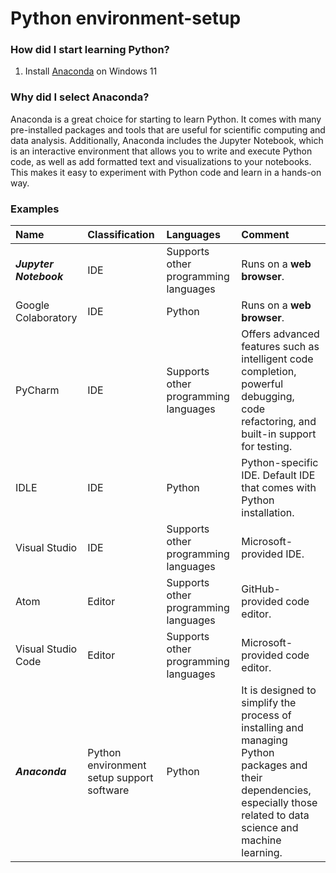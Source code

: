 # Python environment-setup

### How did I start learning Python? 
1. Install [Anaconda](https://www.anaconda.com/) on Windows 11 
### Why did I select Anaconda? 
Anaconda is a great choice for starting to learn Python. It comes with many pre-installed packages and tools that are useful for scientific computing and data analysis. Additionally, Anaconda includes the Jupyter Notebook, which is an interactive environment that allows you to write and execute Python code, as well as add formatted text and visualizations to your notebooks. This makes it easy to experiment with Python code and learn in a hands-on way.

### Examples
| Name | Classification | Languages | Comment |
|:---|:---|:---|:---|
|***Jupyter Notebook*** | IDE | Supports other programming languages | Runs on a **web browser**. | 
|Google Colaboratory | IDE |  Python | Runs on a **web browser**. |
|PyCharm| IDE | Supports other programming languages | Offers advanced features such as intelligent code completion, powerful debugging, code refactoring, and built-in support for testing. |
|IDLE | IDE | Python | Python-specific IDE. Default IDE that comes with Python installation. |
|Visual Studio | IDE | Supports other programming languages |Microsoft-provided IDE. |
|Atom| Editor | Supports other programming languages | GitHub-provided code editor. |
|Visual Studio Code | Editor | Supports other programming languages | Microsoft-provided code editor. |
|***Anaconda*** | Python environment setup support software | Python | It is designed to simplify the process of installing and managing Python packages and their dependencies, especially those related to data science and machine learning. | 
